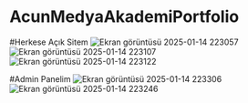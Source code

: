 # AcunMedyaAkademiPortfolio

#Herkese Açık Sitem
![Ekran görüntüsü 2025-01-14 223057](https://github.com/user-attachments/assets/49daa992-7290-42a9-b0fc-3e30921c80e2)
![Ekran görüntüsü 2025-01-14 223107](https://github.com/user-attachments/assets/ded13cf9-1ae6-4bcb-aea0-02176611f9d2)
![Ekran görüntüsü 2025-01-14 223122](https://github.com/user-attachments/assets/945f573c-68db-4a35-8bee-5faf2593fa85)

#Admin Panelim
![Ekran görüntüsü 2025-01-14 223306](https://github.com/user-attachments/assets/370f71b6-60d4-4ebc-be1c-46b86df948ba)
![Ekran görüntüsü 2025-01-14 223246](https://github.com/user-attachments/assets/b9b5466f-0d9f-4c33-a3e7-fdcd1b4c7081)
